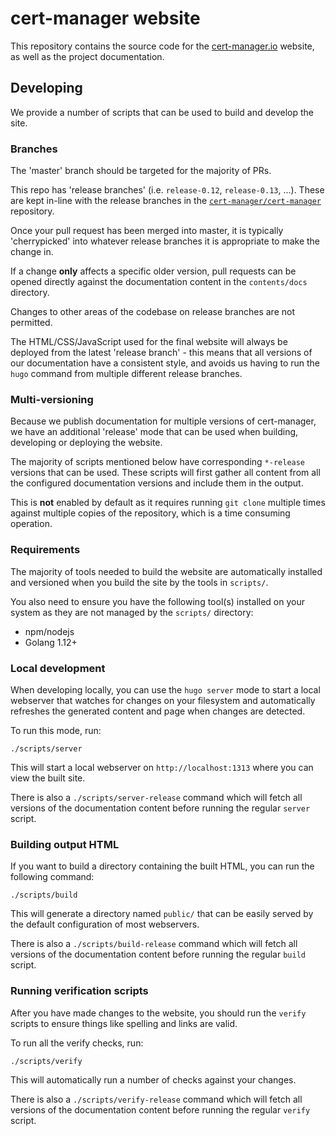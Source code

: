 # cert-manager website

This repository contains the source code for the [cert-manager.io](https://cert-manager.io)
website, as well as the project documentation.

## Developing

We provide a number of scripts that can be used to build and develop the site.

### Branches

The 'master' branch should be targeted for the majority of PRs.

This repo has 'release branches' (i.e. `release-0.12`, `release-0.13`, ...).
These are kept in-line with the release branches in the
[`cert-manager/cert-manager`](https://github.com/cert-manager/cert-manager) repository.

Once your pull request has been merged into master, it is typically
'cherrypicked' into whatever release branches it is appropriate to make the
change in.

If a change **only** affects a specific older version, pull requests can be
opened directly against the documentation content in the `contents/docs`
directory.

Changes to other areas of the codebase on release branches are not permitted.

The HTML/CSS/JavaScript used for the final website will always be deployed
from the latest 'release branch' - this means that all versions of our
documentation have a consistent style, and avoids us having to run the
`hugo` command from multiple different release branches.

### Multi-versioning

Because we publish documentation for multiple versions of cert-manager, we have
an additional 'release' mode that can be used when building, developing or
deploying the website.

The majority of scripts mentioned below have corresponding `*-release` versions
that can be used. These scripts will first gather all content from all the
configured documentation versions and include them in the output.

This is **not** enabled by default as it requires running `git clone` multiple
times against multiple copies of the repository, which is a time consuming
operation.

### Requirements

The majority of tools needed to build the website are automatically installed
and versioned when you build the site by the tools in `scripts/`.

You also need to ensure you have the following tool(s) installed on your system
as they are not managed by the `scripts/` directory:

* npm/nodejs
* Golang 1.12+

### Local development

When developing locally, you can use the `hugo server` mode to start a local
webserver that watches for changes on your filesystem and automatically
refreshes the generated content and page when changes are detected.

To run this mode, run:

```
./scripts/server
```

This will start a local webserver on `http://localhost:1313` where you can view
the built site.

There is also a `./scripts/server-release` command which will fetch all
versions of the documentation content before running the regular `server`
script.

### Building output HTML

If you want to build a directory containing the built HTML, you can run the
following command:

```
./scripts/build
```

This will generate a directory named `public/` that can be easily served by the
default configuration of most webservers.

There is also a `./scripts/build-release` command which will fetch all
versions of the documentation content before running the regular `build`
script.

### Running verification scripts

After you have made changes to the website, you should run the `verify` scripts
to ensure things like spelling and links are valid.

To run all the verify checks, run:

```
./scripts/verify
```

This will automatically run a number of checks against your changes.

There is also a `./scripts/verify-release` command which will fetch all
versions of the documentation content before running the regular `verify`
script.
